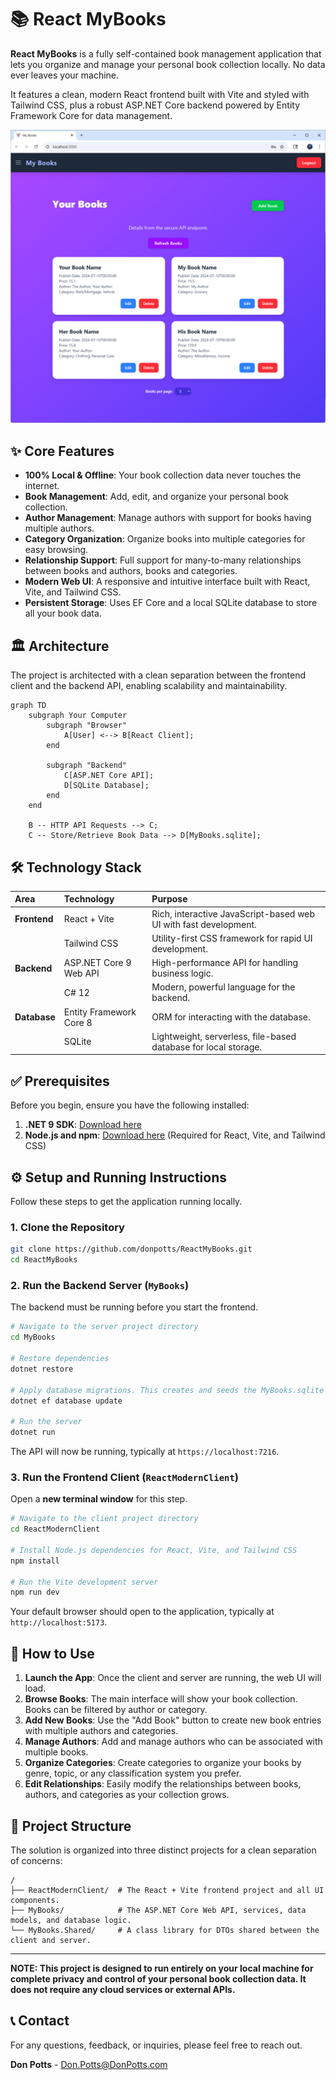 # 📚 React MyBooks

**React MyBooks** is a fully self-contained book management application that lets you organize and manage your personal book collection locally. No data ever leaves your machine.

It features a clean, modern React frontend built with Vite and styled with Tailwind CSS, plus a robust ASP.NET Core backend powered by Entity Framework Core for data management.


![MyBooks Logo](./MyBooks/Assets/ReactMyBooks.png)

## ✨ Core Features

*   **100% Local & Offline**: Your book collection data never touches the internet.
*   **Book Management**: Add, edit, and organize your personal book collection.
*   **Author Management**: Manage authors with support for books having multiple authors.
*   **Category Organization**: Organize books into multiple categories for easy browsing.
*   **Relationship Support**: Full support for many-to-many relationships between books and authors, books and categories.
*   **Modern Web UI**: A responsive and intuitive interface built with React, Vite, and Tailwind CSS.
*   **Persistent Storage**: Uses EF Core and a local SQLite database to store all your book data.

## 🏛️ Architecture

The project is architected with a clean separation between the frontend client and the backend API, enabling scalability and maintainability.

```mermaid
graph TD
    subgraph Your Computer
        subgraph "Browser"
            A[User] <--> B[React Client];
        end

        subgraph "Backend"
            C[ASP.NET Core API];
            D[SQLite Database];
        end
    end

    B -- HTTP API Requests --> C;
    C -- Store/Retrieve Book Data --> D[MyBooks.sqlite];
```

## 🛠️ Technology Stack

| Area | Technology | Purpose |
| :--- | :--- | :--- |
| **Frontend** | React + Vite | Rich, interactive JavaScript-based web UI with fast development. |
| | Tailwind CSS | Utility-first CSS framework for rapid UI development. |
| **Backend** | ASP.NET Core 9 Web API | High-performance API for handling business logic. |
| | C# 12 | Modern, powerful language for the backend. |
| **Database** | Entity Framework Core 8 | ORM for interacting with the database. |
| | SQLite | Lightweight, serverless, file-based database for local storage. |


## ✅ Prerequisites

Before you begin, ensure you have the following installed:

1.  **.NET 9 SDK**: [Download here](https://dotnet.microsoft.com/download/dotnet/9.0)
2.  **Node.js and npm**: [Download here](https://nodejs.org/) (Required for React, Vite, and Tailwind CSS)

## ⚙️ Setup and Running Instructions

Follow these steps to get the application running locally.

### 1. Clone the Repository

```bash
git clone https://github.com/donpotts/ReactMyBooks.git
cd ReactMyBooks
```

### 2. Run the Backend Server (`MyBooks`)

The backend must be running before you start the frontend.

```bash
# Navigate to the server project directory
cd MyBooks

# Restore dependencies
dotnet restore

# Apply database migrations. This creates and seeds the MyBooks.sqlite file.
dotnet ef database update

# Run the server
dotnet run
```
The API will now be running, typically at `https://localhost:7216`.

### 3. Run the Frontend Client (`ReactModernClient`)

Open a **new terminal window** for this step.

```bash
# Navigate to the client project directory
cd ReactModernClient

# Install Node.js dependencies for React, Vite, and Tailwind CSS
npm install

# Run the Vite development server
npm run dev
```
Your default browser should open to the application, typically at `http://localhost:5173`.

## 📖 How to Use

1.  **Launch the App**: Once the client and server are running, the web UI will load.
2.  **Browse Books**: The main interface will show your book collection. Books can be filtered by author or category.
3.  **Add New Books**: Use the "Add Book" button to create new book entries with multiple authors and categories.
4.  **Manage Authors**: Add and manage authors who can be associated with multiple books.
5.  **Organize Categories**: Create categories to organize your books by genre, topic, or any classification system you prefer.
6.  **Edit Relationships**: Easily modify the relationships between books, authors, and categories as your collection grows.

## 📂 Project Structure

The solution is organized into three distinct projects for a clean separation of concerns:

```
/
├── ReactModernClient/  # The React + Vite frontend project and all UI components.
├── MyBooks/            # The ASP.NET Core Web API, services, data models, and database logic.
└── MyBooks.Shared/     # A class library for DTOs shared between the client and server.
```

---

**NOTE: This project is designed to run entirely on your local machine for complete privacy and control of your personal book collection data. It does not require any cloud services or external APIs.**

## 📞 Contact

For any questions, feedback, or inquiries, please feel free to reach out.

**Don Potts** - [Don.Potts@DonPotts.com](mailto:Don.Potts@DonPotts.com)